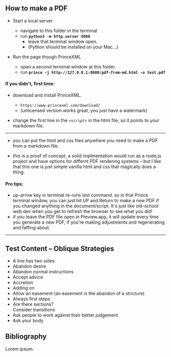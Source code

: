## How to make a PDF
 
- Start a local server. 
	- navigate to this folder in the terminal
	- run **`python3 -m http.server 8000`**
		- leave that terminal window open. 
		- (Python should be installed on your Mac…)

- Run the page though PrinceXML
	- open a second terminal window at this folder.
	- run **`prince -j http://127.0.0.1:8000/pdf-from-md.html -o test.pdf`**

#### If you didn't, first time:

- download and install PrinceXML. 
	- `https://www.princexml.com/download/`
	- (unlicensed version works great, you just have a watermark)

- change the first line in the `<script>` in the html file, so it points to your markdown file.

- - - -

- you can put the html and css files anywhere you need to make a PDF from a markdown file.

- this is a proof of concept, a solid implmentation would run as a node.js project and have options for differnt PDF rendering systems – but I like that this one is just simple vanilla html and css that magically does a thing.


#### Pro tips:
- up-arrow key in terminal re-runs last command. so in that Prince terminal window, you can just hit UP and Return to make a new PDF if you changed anything in the document/script. It's just like old-school web dev when you get to refresh the browser to see what you did!
- if you leave the PDF file open in Preview.app, it will update every time you generate a new PDF, if you're making adjustments and regenerating and faffing about. 

- - - -

## Test Content – Oblique Strategies

- A line has two sides
- Abandon desire
- Abandon normal instructions
- Accept advice
- Accretion
- Adding on
- Allow an easement (an easement is the abandon of a stricture)
- Always first steps
- Are there sections? <br>Consider transitions
- Ask people to work against their better judgement
- Ask your body



## Bibliography

Lorem ipsum.
